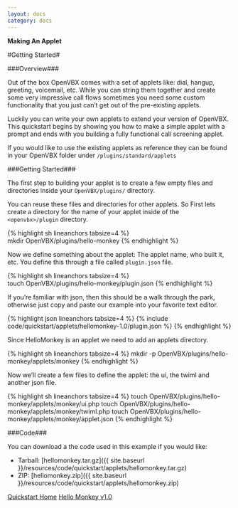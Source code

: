 ```yaml
---
layout: docs
category: docs
---
```


**Making An Applet**

#Getting Started#

###Overview###

Out of the box OpenVBX comes with a set of applets like: dial, hangup, greeting, voicemail, etc. While you can string them together and create some very impressive call flows sometimes you need some custom functionality that you just can&rsquo;t get out of the pre-existing applets.

Luckily you can write your own applets to extend your version of OpenVBX. This quickstart begins by showing you how to make a simple applet with a prompt and ends with you building a fully functional call screening applet.

If you would like to use the existing applets as reference they can be found in your OpenVBX folder under `/plugins/standard/applets`

###Getting Started###

The first step to building your applet is to create a few empty files and directories inside your `OpenVBX/plugins/` directory.

You can reuse these files and directories for other applets. So First lets create a directory for the name of your applet inside of the `<openvbx>/plugin` directory.

{% highlight sh lineanchors tabsize=4 %}	
mkdir OpenVBX/plugins/hello-monkey
{% endhighlight %}

Now we define something about the applet: The applet name, who built it, etc. You define this through a file called `plugin.json` file.

{% highlight sh lineanchors tabsize=4 %}	
touch OpenVBX/plugins/hello-monkey/plugin.json
{% endhighlight %}

If you&rsquo;re familiar with json, then this should be a walk through the park, otherwise just copy and paste our example into your favorite text editor.

{% highlight json  lineanchors tabsize=4 %}
{% include code/quickstart/applets/hellomonkey-1.0/plugin.json %}
{% endhighlight %}

Since HelloMonkey is an applet we need to add an applets directory.
	
{% highlight sh lineanchors tabsize=4 %}
mkdir -p OpenVBX/plugins/hello-monkey/applets/monkey
{% endhighlight %}

Now we&rsquo;ll create a few files to define the applet: the ui, the twiml and another json file.

{% highlight sh lineanchors tabsize=4 %}
touch OpenVBX/plugins/hello-monkey/applets/monkey/ui.php
touch OpenVBX/plugins/hello-monkey/applets/monkey/twiml.php
touch OpenVBX/plugins/hello-monkey/applets/monkey/applet.json
{% endhighlight %}

###Code###

You can download a the code used in this example if you would like:

- Tarball: [hellomonkey.tar.gz]({{ site.baseurl }}/resources/code/quickstart/applets/hellomonkey.tar.gz)
- ZIP: [hellomonkey.zip]({{ site.baseurl }}/resources/code/quickstart/applets/hellomonkey.zip)

<a href="{{ site.baseurl }}/docs/quickstart/" class="prev-page"><span></span> Quickstart Home</a>
<a href="applets-1/" class="next-page"><span></span> Hello Monkey v1.0</a>
<br class="clear" />
